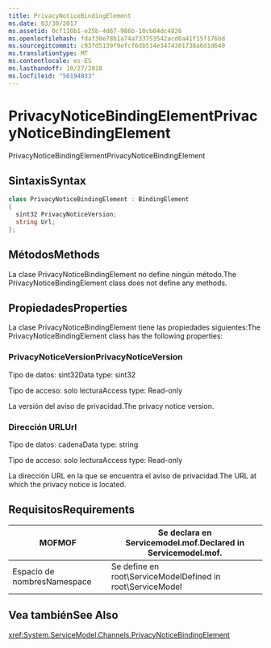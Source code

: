 ```yaml
---
title: PrivacyNoticeBindingElement
ms.date: 03/30/2017
ms.assetid: 0cf110b1-e25b-4d67-986b-10cb04dc4826
ms.openlocfilehash: fdaf30e78b1a74a733753542acd6a41f15f176bd
ms.sourcegitcommit: c93fd5139f9efcf6db514e3474301738a6d1d649
ms.translationtype: MT
ms.contentlocale: es-ES
ms.lasthandoff: 10/27/2018
ms.locfileid: "50194833"
---
```

# <a name="privacynoticebindingelement"></a><span data-ttu-id="fa2f0-102">PrivacyNoticeBindingElement</span><span class="sxs-lookup"><span data-stu-id="fa2f0-102">PrivacyNoticeBindingElement</span></span>
<span data-ttu-id="fa2f0-103">PrivacyNoticeBindingElement</span><span class="sxs-lookup"><span data-stu-id="fa2f0-103">PrivacyNoticeBindingElement</span></span>  
  
## <a name="syntax"></a><span data-ttu-id="fa2f0-104">Sintaxis</span><span class="sxs-lookup"><span data-stu-id="fa2f0-104">Syntax</span></span>  
  
```csharp
class PrivacyNoticeBindingElement : BindingElement  
{  
  sint32 PrivacyNoticeVersion;  
  string Url;  
};  
```  
  
## <a name="methods"></a><span data-ttu-id="fa2f0-105">Métodos</span><span class="sxs-lookup"><span data-stu-id="fa2f0-105">Methods</span></span>  
 <span data-ttu-id="fa2f0-106">La clase PrivacyNoticeBindingElement no define ningún método.</span><span class="sxs-lookup"><span data-stu-id="fa2f0-106">The PrivacyNoticeBindingElement class does not define any methods.</span></span>  
  
## <a name="properties"></a><span data-ttu-id="fa2f0-107">Propiedades</span><span class="sxs-lookup"><span data-stu-id="fa2f0-107">Properties</span></span>  
 <span data-ttu-id="fa2f0-108">La clase PrivacyNoticeBindingElement tiene las propiedades siguientes:</span><span class="sxs-lookup"><span data-stu-id="fa2f0-108">The PrivacyNoticeBindingElement class has the following properties:</span></span>  
  
### <a name="privacynoticeversion"></a><span data-ttu-id="fa2f0-109">PrivacyNoticeVersion</span><span class="sxs-lookup"><span data-stu-id="fa2f0-109">PrivacyNoticeVersion</span></span>  
 <span data-ttu-id="fa2f0-110">Tipo de datos: sint32</span><span class="sxs-lookup"><span data-stu-id="fa2f0-110">Data type: sint32</span></span>  
  
 <span data-ttu-id="fa2f0-111">Tipo de acceso: solo lectura</span><span class="sxs-lookup"><span data-stu-id="fa2f0-111">Access type: Read-only</span></span>  
  
 <span data-ttu-id="fa2f0-112">La versión del aviso de privacidad.</span><span class="sxs-lookup"><span data-stu-id="fa2f0-112">The privacy notice version.</span></span>  
  
### <a name="url"></a><span data-ttu-id="fa2f0-113">Dirección URL</span><span class="sxs-lookup"><span data-stu-id="fa2f0-113">Url</span></span>  
 <span data-ttu-id="fa2f0-114">Tipo de datos: cadena</span><span class="sxs-lookup"><span data-stu-id="fa2f0-114">Data type: string</span></span>  
  
 <span data-ttu-id="fa2f0-115">Tipo de acceso: solo lectura</span><span class="sxs-lookup"><span data-stu-id="fa2f0-115">Access type: Read-only</span></span>  
  
 <span data-ttu-id="fa2f0-116">La dirección URL en la que se encuentra el aviso de privacidad.</span><span class="sxs-lookup"><span data-stu-id="fa2f0-116">The URL at which the privacy notice is located.</span></span>  
  
## <a name="requirements"></a><span data-ttu-id="fa2f0-117">Requisitos</span><span class="sxs-lookup"><span data-stu-id="fa2f0-117">Requirements</span></span>  
  
|<span data-ttu-id="fa2f0-118">MOF</span><span class="sxs-lookup"><span data-stu-id="fa2f0-118">MOF</span></span>|<span data-ttu-id="fa2f0-119">Se declara en Servicemodel.mof.</span><span class="sxs-lookup"><span data-stu-id="fa2f0-119">Declared in Servicemodel.mof.</span></span>|  
|---------|-----------------------------------|  
|<span data-ttu-id="fa2f0-120">Espacio de nombres</span><span class="sxs-lookup"><span data-stu-id="fa2f0-120">Namespace</span></span>|<span data-ttu-id="fa2f0-121">Se define en root\ServiceModel</span><span class="sxs-lookup"><span data-stu-id="fa2f0-121">Defined in root\ServiceModel</span></span>|  
  
## <a name="see-also"></a><span data-ttu-id="fa2f0-122">Vea también</span><span class="sxs-lookup"><span data-stu-id="fa2f0-122">See Also</span></span>  
 <xref:System.ServiceModel.Channels.PrivacyNoticeBindingElement>

